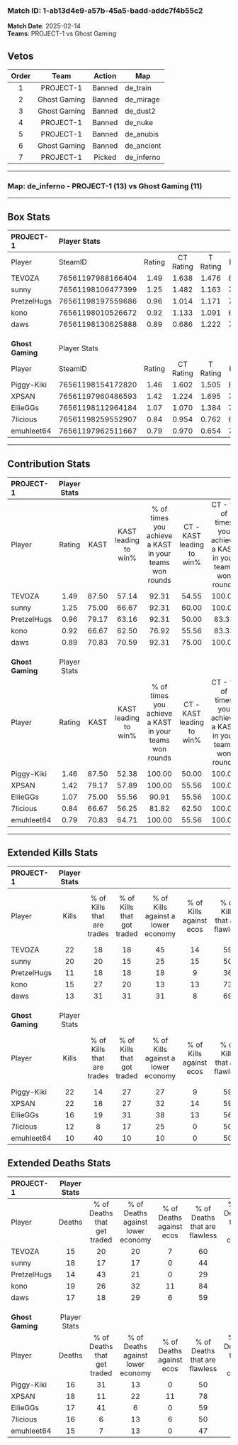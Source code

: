 ### Match ID: 1-ab13d4e9-a57b-45a5-badd-addc7f4b55c2  
**Match Date**: 2025-02-14  
**Teams**: PROJECT-1 vs Ghost Gaming  

## Vetos  

| Order | Team | Action | Map |
| :---: | :--: | :----: | --- |
| 1 | PROJECT-1 | Banned | de_train |
| 2 | Ghost Gaming | Banned | de_mirage |
| 3 | Ghost Gaming | Banned | de_dust2 |
| 4 | PROJECT-1 | Banned | de_nuke |
| 5 | PROJECT-1 | Banned | de_anubis |
| 6 | Ghost Gaming | Banned | de_ancient |
| 7 | PROJECT-1 | Picked | de_inferno |

---  

### **Map**: de_inferno - PROJECT-1 (13) vs Ghost Gaming (11)  
---  

## Box Stats  

| **PROJECT-1**    | Player Stats      |        |           |          |       |       |       |         |        |      |     |
| :- | :- | :-: | :-: | :-: | :-: | :-: | :-: | :-: | :-: | :-: | :-: |
| Player           | SteamID           | Rating | CT Rating | T Rating | KAST  |  ADR  | Kills | Assists | Deaths | K/D  | HS% |
| TEVOZA           | 76561197988166404 |  1.49  |   1.638   |  1.476   | 87.50 | 97.8  |  22   |    4    |   15   | 1.47 | 40  |
| sunny            | 76561198106477399 |  1.25  |   1.482   |  1.163   | 75.00 | 91.7  |  20   |    6    |   18   | 1.11 | 55  |
| PretzelHugs      | 76561198197559686 |  0.96  |   1.014   |  1.171   | 79.17 | 66.2  |  11   |    5    |   14   | 0.79 | 54  |
| kono             | 76561198010526672 |  0.92  |   1.133   |  1.091   | 66.67 | 70.0  |  15   |    8    |   19   | 0.79 | 53  |
| daws             | 76561198130625888 |  0.89  |   0.686   |  1.222   | 70.83 | 60.4  |  13   |    6    |   17   | 0.76 | 53  |
|                  |                   |        |           |          |       |       |       |         |        |      |     |
|                  |                   |        |           |          |       |       |       |         |        |      |     |
|                  |                   |        |           |          |       |       |       |         |        |      |     |
| **Ghost Gaming** | Player Stats      |        |           |          |       |       |       |         |        |      |     |
| Player           | SteamID           | Rating | CT Rating | T Rating | KAST  |  ADR  | Kills | Assists | Deaths | K/D  | HS% |
| Piggy-Kiki       | 76561198154172820 |  1.46  |   1.602   |  1.505   | 87.50 | 95.8  |  22   |    5    |   16   | 1.38 | 59  |
| XPSAN            | 76561197960486593 |  1.42  |   1.224   |  1.695   | 79.17 | 108.1 |  22   |    9    |   18   | 1.22 | 54  |
| EllieGGs         | 76561198112964184 |  1.07  |   1.070   |  1.384   | 75.00 | 72.1  |  16   |    8    |   17   | 0.94 | 43  |
| 7licious         | 76561198259552907 |  0.84  |   0.954   |  0.762   | 66.67 | 59.3  |  12   |    5    |   16   | 0.75 | 50  |
| emuhleet64       | 76561197962511667 |  0.79  |   0.970   |  0.654   | 70.83 | 52.1  |  10   |    4    |   15   | 0.67 | 50  |
---  

## Contribution Stats  

| **PROJECT-1**    | Player Stats |       |                      |                                                        |                           |                                                             |                          |                                                            |
| :- | :-: | :-: | :-: | :-: | :-: | :-: | :-: | :-: |
| Player           |    Rating    | KAST  | KAST leading to win% | % of times you achieve a KAST in your teams won rounds | CT - KAST leading to win% | CT - % of times you achieve a KAST in your teams won rounds | T - KAST leading to win% | T - % of times you achieve a KAST in your teams won rounds |
| TEVOZA           |     1.49     | 87.50 |        57.14         |                         92.31                          |           54.55           |                           100.00                            |          60.00           |                           85.71                            |
| sunny            |     1.25     | 75.00 |        66.67         |                         92.31                          |           60.00           |                           100.00                            |          75.00           |                           85.71                            |
| PretzelHugs      |     0.96     | 79.17 |        63.16         |                         92.31                          |           50.00           |                            83.33                            |          77.78           |                           100.00                           |
| kono             |     0.92     | 66.67 |        62.50         |                         76.92                          |           55.56           |                            83.33                            |          71.43           |                           71.43                            |
| daws             |     0.89     | 70.83 |        70.59         |                         92.31                          |           75.00           |                           100.00                            |          66.67           |                           85.71                            |
|                  |              |       |                      |                                                        |                           |                                                             |                          |                                                            |
|                  |              |       |                      |                                                        |                           |                                                             |                          |                                                            |
|                  |              |       |                      |                                                        |                           |                                                             |                          |                                                            |
| **Ghost Gaming** | Player Stats |       |                      |                                                        |                           |                                                             |                          |                                                            |
| Player           |    Rating    | KAST  | KAST leading to win% | % of times you achieve a KAST in your teams won rounds | CT - KAST leading to win% | CT - % of times you achieve a KAST in your teams won rounds | T - KAST leading to win% | T - % of times you achieve a KAST in your teams won rounds |
| Piggy-Kiki       |     1.46     | 87.50 |        52.38         |                         100.00                         |           50.00           |                           100.00                            |          54.55           |                           100.00                           |
| XPSAN            |     1.42     | 79.17 |        57.89         |                         100.00                         |           55.56           |                           100.00                            |          60.00           |                           100.00                           |
| EllieGGs         |     1.07     | 75.00 |        55.56         |                         90.91                          |           55.56           |                           100.00                            |          55.56           |                           83.33                            |
| 7licious         |     0.84     | 66.67 |        56.25         |                         81.82                          |           62.50           |                           100.00                            |          50.00           |                           66.67                            |
| emuhleet64       |     0.79     | 70.83 |        64.71         |                         100.00                         |           55.56           |                           100.00                            |          75.00           |                           100.00                           |
---  

## Extended Kills Stats  

| **PROJECT-1**    | Player Stats |                            |                            |                                    |                         |                              |                                 |                                       |                    |           |
| :- | :-: | :-: | :-: | :-: | :-: | :-: | :-: | :-: | :-: | :-: |
| Player           |    Kills     | % of Kills that are trades | % of Kills that got traded | % of Kills against a lower economy | % of Kills against ecos | % of Kills that are flawless | % of Kills that are close duels | % of Kills that are assisted by flash | Pistol Round Kills | AWP Kills |
| TEVOZA           |      22      |             18             |             18             |                 45                 |           14            |              59              |                0                |                   0                   |         1          |     5     |
| sunny            |      20      |             20             |             15             |                 25                 |           15            |              50              |                0                |                   0                   |         4          |     1     |
| PretzelHugs      |      11      |             18             |             18             |                 18                 |            9            |              36              |               27                |                   0                   |         1          |     0     |
| kono             |      15      |             27             |             20             |                 13                 |           13            |              73              |                7                |                   7                   |         2          |     2     |
| daws             |      13      |             31             |             31             |                 31                 |            8            |              69              |                0                |                   0                   |         2          |     0     |
|                  |              |                            |                            |                                    |                         |                              |                                 |                                       |                    |           |
|                  |              |                            |                            |                                    |                         |                              |                                 |                                       |                    |           |
|                  |              |                            |                            |                                    |                         |                              |                                 |                                       |                    |           |
| **Ghost Gaming** | Player Stats |                            |                            |                                    |                         |                              |                                 |                                       |                    |           |
| Player           |    Kills     | % of Kills that are trades | % of Kills that got traded | % of Kills against a lower economy | % of Kills against ecos | % of Kills that are flawless | % of Kills that are close duels | % of Kills that are assisted by flash | Pistol Round Kills | AWP Kills |
| Piggy-Kiki       |      22      |             14             |             27             |                 27                 |            9            |              59              |               18                |                  14                   |         3          |     0     |
| XPSAN            |      22      |             18             |             27             |                 32                 |           14            |              59              |                9                |                   0                   |         2          |     0     |
| EllieGGs         |      16      |             19             |             31             |                 38                 |           13            |              56              |               13                |                   0                   |         1          |     0     |
| 7licious         |      12      |             8              |             17             |                 25                 |            0            |              50              |                0                |                   0                   |         0          |     0     |
| emuhleet64       |      10      |             40             |             10             |                 10                 |            0            |              50              |                0                |                   0                   |         0          |     4     |
## Extended Deaths Stats  

| **PROJECT-1**    | Player Stats |                             |                                   |                          |                               |                            |                           |               |
| :- | :-: | :-: | :-: | :-: | :-: | :-: | :-: | :-: |
| Player           |    Deaths    | % of Deaths that get traded | % of Deaths against lower economy | % of Deaths against ecos | % of Deaths that are flawless | % of Deaths that are close | % of Deaths while blinded | Deaths to AWP |
| TEVOZA           |      15      |             20              |                20                 |            7             |              60               |             0              |             0             |       0       |
| sunny            |      18      |             17              |                17                 |            0             |              44               |             11             |             0             |       0       |
| PretzelHugs      |      14      |             43              |                21                 |            0             |              29               |             21             |             0             |       1       |
| kono             |      19      |             26              |                32                 |            11            |              84               |             11             |             5             |       1       |
| daws             |      17      |             18              |                29                 |            6             |              59               |             6              |            12             |       2       |
|                  |              |                             |                                   |                          |                               |                            |                           |               |
|                  |              |                             |                                   |                          |                               |                            |                           |               |
|                  |              |                             |                                   |                          |                               |                            |                           |               |
| **Ghost Gaming** | Player Stats |                             |                                   |                          |                               |                            |                           |               |
| Player           |    Deaths    | % of Deaths that get traded | % of Deaths against lower economy | % of Deaths against ecos | % of Deaths that are flawless | % of Deaths that are close | % of Deaths while blinded | Deaths to AWP |
| Piggy-Kiki       |      16      |             31              |                13                 |            0             |              50               |             6              |             6             |       1       |
| XPSAN            |      18      |             11              |                22                 |            11            |              78               |             0              |             0             |       1       |
| EllieGGs         |      17      |             41              |                 6                 |            0             |              59               |             0              |             0             |       0       |
| 7licious         |      16      |              6              |                13                 |            6             |              50               |             6              |             0             |       3       |
| emuhleet64       |      15      |              7              |                13                 |            0             |              47               |             13             |             0             |       3       |
